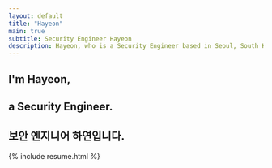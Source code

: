 ```yaml
---
layout: default
title: "Hayeon"
main: true
subtitle: Security Engineer Hayeon
description: Hayeon, who is a Security Engineer based in Seoul, South Korea. | '하연' 보안 엔지니어입니다.
---
```

<div class="intro-animation">
<section class="explanation">
    <h1 class="intro">
    I'm Hayeon,
    </h1>
    <h1 class="intro">a Security Engineer.
    </h1>
    <h2 class="intro">보안 엔지니어 하연입니다.</h2>
</section>
</div>
{% include resume.html %}
